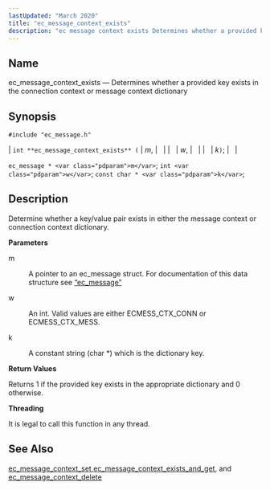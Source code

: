 ```yaml
---
lastUpdated: "March 2020"
title: "ec_message_context_exists"
description: "ec message context exists Determines whether a provided key exists in the connection context or message context dictionary int ec message context exists m w k ec message m int w const char k Determine whether a key value pair exists in either the message context or connection context dictionary..."
---
```


<a name="apis.ec_message_context_exists"></a> 
## Name

ec_message_context_exists — Determines whether a provided key exists in the connection context or message context dictionary

## Synopsis

`#include "ec_message.h"`

| `int **ec_message_context_exists** (` | <var class="pdparam">m</var>, |   |
|   | <var class="pdparam">w</var>, |   |
|   | <var class="pdparam">k</var>`)`; |   |

`ec_message * <var class="pdparam">m</var>`;
`int <var class="pdparam">w</var>`;
`const char * <var class="pdparam">k</var>`;<a name="idp55395904"></a> 
## Description

Determine whether a key/value pair exists in either the message context or connection context dictionary.

**<a name="idp55397200"></a> Parameters**

<dl class="variablelist">

<dt>m</dt>

<dd>

A pointer to an ec_message struct. For documentation of this data structure see [“ec_message”](/momentum/3/3-api/structs-ec-message)

</dd>

<dt>w</dt>

<dd>

An int. Valid values are either ECMESS_CTX_CONN or ECMESS_CTX_MESS.

</dd>

<dt>k</dt>

<dd>

A constant string (char *) which is the dictionary key.

</dd>

</dl>

**<a name="idp55404272"></a> Return Values**

Returns 1 if the provided key exists in the appropriate dictionary and 0 otherwise.

**<a name="idp55405248"></a> Threading**

It is legal to call this function in any thread.

<a name="idp55406352"></a> 
## See Also

[ec_message_context_set](/momentum/3/3-api/apis-ec-message-context-set),[ec_message_context_exists_and_get](/momentum/3/3-api/apis-ec-message-context-exists-and-get), and [ec_message_context_delete](/momentum/3/3-api/apis-ec-message-context-delete)